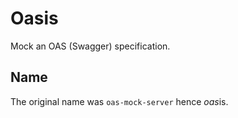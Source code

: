 # Oasis
Mock an OAS (Swagger) specification.

## Name
The original name was `oas-mock-server` hence *oas*is.
